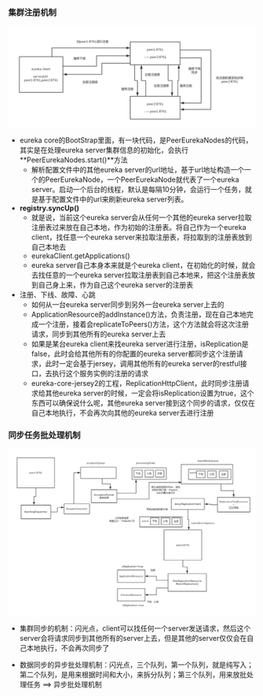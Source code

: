 ### 集群注册机制

![034_eureka-server集群机制](imgs/034_eureka-server集群机制.png)

- eureka core的BootStrap里面，有一块代码，是PeerEurekaNodes的代码，其实是在处理eureka server集群信息的初始化，会执行**PeerEurekaNodes.start()**方法
  - 解析配置文件中的其他eureka server的url地址，基于url地址构造一个一个的PeerEurekaNode，一个PeerEurekaNode就代表了一个eureka server。启动一个后台的线程，默认是每隔10分钟，会运行一个任务，就是基于配置文件中的url来刷新eureka server列表。
- **registry.syncUp()**
  - 就是说，当前这个eureka server会从任何一个其他的eureka server拉取注册表过来放在自己本地，作为初始的注册表。将自己作为一个eureka client，找任意一个eureka server来拉取注册表，将拉取到的注册表放到自己本地去
  - eurekaClient.getApplications()
  - eureka server自己本身本来就是个eureka client，在初始化的时候，就会去找任意的一个eureka server拉取注册表到自己本地来，把这个注册表放到自己身上来，作为自己这个eureka server的注册表
- 注册、下线、故障、心跳
  - 如何从一台eureka server同步到另外一台eureka server上去的
  - ApplicationResource的addInstance()方法，负责注册，现在自己本地完成一个注册，接着会replicateToPeers()方法，这个方法就会将这次注册请求，同步到其他所有的eureka server上去
  - 如果是某台eureka client来找eureka server进行注册，isReplication是false，此时会给其他所有的你配置的eureka server都同步这个注册请求，此时一定会基于jersey，调用其他所有的eureka server的restful接口，去执行这个服务实例的注册的请求
  - eureka-core-jersey2的工程，ReplicationHttpClient，此时同步注册请求给其他eureka server的时候，一定会将isReplication设置为true，这个东西可以确保说什么呢，其他eureka server接到这个同步的请求，仅仅在自己本地执行，不会再次向其他的eureka server去进行注册



### 同步任务批处理机制

![035_eureka-server同步任务批处理机制](imgs/035_eureka-server同步任务批处理机制.png)

- 集群同步的机制：闪光点，client可以找任何一个server发送请求，然后这个server会将请求同步到其他所有的server上去，但是其他的server仅仅会在自己本地执行，不会再次同步了

- 数据同步的异步批处理机制：闪光点，三个队列，第一个队列，就是纯写入；第二个队列，是用来根据时间和大小，来拆分队列；第三个队列，用来放批处理任务 ==> 异步批处理机制